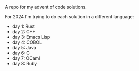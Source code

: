 A repo for my advent of code solutions.

For 2024 I'm trying to do each solution in a different language:
* day 1: Rust
* day 2: C++
* day 3: Emacs Lisp
* day 4: COBOL
* day 5: Java
* day 6: C
* day 7: OCaml
* day 8: Ruby